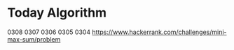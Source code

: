 # Today Algorithm

0308
0307
0306
0305
0304 https://www.hackerrank.com/challenges/mini-max-sum/problem
